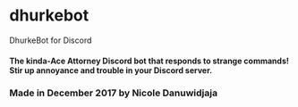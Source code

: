 # dhurkebot
DhurkeBot for Discord

#### The kinda-Ace Attorney Discord bot that responds to strange commands! Stir up annoyance and trouble in your Discord server. 

### Made in December 2017 by Nicole Danuwidjaja
